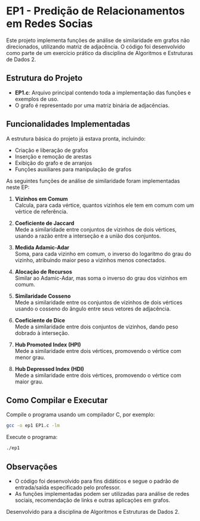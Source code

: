 # EP1 - Predição de Relacionamentos em Redes Socias

Este projeto implementa funções de análise de similaridade em grafos não direcionados, utilizando matriz de adjacência. O código foi desenvolvido como parte de um exercício prático da disciplina de Algoritmos e Estruturas de Dados 2.

## Estrutura do Projeto

- **EP1.c**: Arquivo principal contendo toda a implementação das funções e exemplos de uso.
- O grafo é representado por uma matriz binária de adjacências.

## Funcionalidades Implementadas

A estrutura básica do projeto já estava pronta, incluindo:
- Criação e liberação de grafos
- Inserção e remoção de arestas
- Exibição do grafo e de arranjos
- Funções auxiliares para manipulação de grafos

As seguintes funções de análise de similaridade foram implementadas neste EP:

1. **Vizinhos em Comum**  
   Calcula, para cada vértice, quantos vizinhos ele tem em comum com um vértice de referência.

2. **Coeficiente de Jaccard**  
   Mede a similaridade entre conjuntos de vizinhos de dois vértices, usando a razão entre a interseção e a união dos conjuntos.

3. **Medida Adamic-Adar**  
   Soma, para cada vizinho em comum, o inverso do logaritmo do grau do vizinho, atribuindo maior peso a vizinhos menos conectados.

4. **Alocação de Recursos**  
   Similar ao Adamic-Adar, mas soma o inverso do grau dos vizinhos em comum.

5. **Similaridade Cosseno**  
   Mede a similaridade entre os conjuntos de vizinhos de dois vértices usando o cosseno do ângulo entre seus vetores de adjacência.

6. **Coeficiente de Dice**  
   Mede a similaridade entre dois conjuntos de vizinhos, dando peso dobrado à interseção.

7. **Hub Promoted Index (HPI)**  
   Mede a similaridade entre dois vértices, promovendo o vértice com menor grau.

8. **Hub Depressed Index (HDI)**  
   Mede a similaridade entre dois vértices, promovendo o vértice com maior grau.

## Como Compilar e Executar

Compile o programa usando um compilador C, por exemplo:

```bash
gcc -o ep1 EP1.c -lm
```

Execute o programa:

```bash
./ep1
```

## Observações

- O código foi desenvolvido para fins didáticos e segue o padrão de entrada/saída especificado pelo professor.
- As funções implementadas podem ser utilizadas para análise de redes sociais, recomendação de links e outras aplicações em grafos.

Desenvolvido para a disciplina de Algoritmos e Estruturas de Dados 2.

